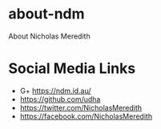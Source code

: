 # about-ndm
About Nicholas Meredith

# Social Media Links
* G+ https://ndm.id.au/
* https://github.com/udha
* https://twitter.com/NicholasMeredith
* https://facebook.com/NicholasMeredith
